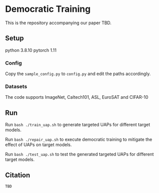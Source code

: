 # Democratic Training
This is the repository accompanying our paper TBD.

## Setup
python 3.8.10
pytorch 1.11

### Config
Copy the `sample_config.py` to `config.py` and edit the paths accordingly.

### Datasets
The code supports ImageNet, Caltech101, ASL, EuroSAT and CIFAR-10

## Run
Run `bash ./train_uap.sh` to generate targeted UAPs for different target models.

Run `bash ./repair_uap.sh` to execute democratic training to mitigate the effect of UAPs on target models.

Run `bash ./test_uap.sh` to test the generated targeted UAPs for different target models. 

## Citation
```
TBD
```

